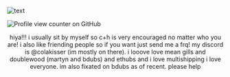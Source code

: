 ![text](https://files.catbox.moe/334598.png)

![Profile view counter on GitHub](https://komarev.com/ghpvc/?username=colakisser)
</p>
  
<p align="center">
   hiya!!! i usually sit by myself so c+h is very encouraged no matter who you are! i also like friending people so if you want just send me a frq!
   my discord is @colakisser (im mostly on there). i looove love mean gills and doublewood (martyn and bdubs) and ethubs and i love multishipping i love everyone. im also fixated on bdubs as of recent. please help
